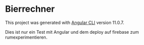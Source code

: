 # Bierrechner

This project was generated with [Angular CLI](https://github.com/angular/angular-cli) version 11.0.7.

Dies ist nur ein Test mit Angular und dem deploy auf firebase zum rumexperimentieren.